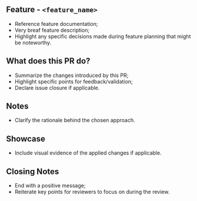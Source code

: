 ## Feature - `<feature_name>`
- Reference feature documentation;
- Very breaf feature description;
- Highlight any specific decisions made during feature planning that might be noteworthy.

## What does this PR do?
- Summarize the changes introduced by this PR;
- Highlight specific points for feedback/validation;
- Declare issue closure if applicable.

## Notes
- Clarify the rationale behind the chosen approach.

## Showcase
- Include visual evidence of the applied changes if applicable.

## Closing Notes
- End with a positive message;
- Reiterate key points for reviewers to focus on during the review.